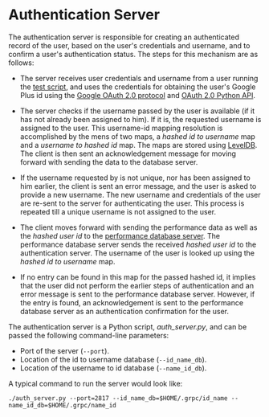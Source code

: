 # Authentication Server

The authentication server is responsible for creating an authenticated record of the user, based on the user's credentials and username, and to confirm a user's authentication status. The steps for this mechanism are as follows:

- The server receives user credentials and username from a user running the [test script](https://github.com/grpc/grpc-tools/blob/master/benchmarking/performance_db/performance_db_script/run_perf_db_test.py), and uses the credentials for obtaining the user's Google Plus id using the [Google OAuth 2.0 protocol](https://developers.google.com/identity/protocols/OAuth2) and [OAuth 2.0 Python API](https://developers.google.com/api-client-library/python/guide/aaa_oauth).

- The server checks if the username passed by the user is available (if it has not already been assigned to him). If it is, the requested username is assigned to the user. This username-id mapping resolution is accomplished by the mens of two maps, a _hashed id to username_ map and a _username to hashed id_ map. The maps are stored using [LevelDB](http://leveldb.org/). The client is then sent an acknowledgement message for moving forward with sending the data to the database server.

- If the username requested by is not unique, nor has been assigned to him earlier, the client is sent an error message, and the user is asked to provide a new username. The new username and credentials of the user are re-sent to the server for authenticating the user. This process is repeated till a unique username is not assigned to the user.

- The client moves forward with sending the performance data as well as the _hashed user id_ to the [performance database server](https://github.com/grpc/grpc-tools/tree/master/benchmarking/performance_db/performance_db_server/data_server). The performance database server sends the received _hashed user id_ to the authentication server. The username of the user is looked up using the _hashed id to username_ map.

- If no entry can be found in this map for the passed hashed id, it implies that the user did not perform the earlier steps of authentication and an error message is sent to the performance database server. However, if the entry is found, an acknowledgement is sent to the performance database server as an authentication confirmation for the user.

The authentication server is a Python script, _auth_server.py_, and can be passed the following command-line parameters:

- Port of the server (`--port`).
- Location of the id to username database (`--id_name_db`).
- Location of the username to id database (`--name_id_db`).

A typical command to run the server would look like:

    ./auth_server.py --port=2817 --id_name_db=$HOME/.grpc/id_name --name_id_db=$HOME/.grpc/name_id
